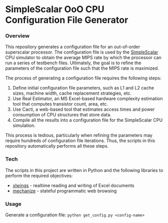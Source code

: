 # SimpleScalar OoO CPU Configuration File Generator

### Overview

This repository generates a configuration file for an out-of-order superscalar processor. The configuration file is used by the [SimpleScalar](http://www.simplescalar.com/) CPU simulator to obtain the average MIPS rate by which the processor can run a series of testbench files. Ultimately, the goal is to refine the parameters of the configuration file such that the MIPS rate is maximized.  

The process of generating a configuration file requires the following steps: 

1. Define initial configuration file parameters, such as L1 and L2 cache sizes, machine width, cache replacement strategies, etc. 
2. Use Real Estimator, an MS Excel-based hardware complexity estimation tool that computes transistor count, area, etc. 
3. Use Cacti, a web-based tool that estimates access times and power consumption of CPU structures that store data.
4. Compile all the results into a configuration file for the SimpleScalar CPU simulation. 

This process is tedious, particularly when refining the parameters may require hundreds of configuration file iterations. Thus, the scripts in this repository automatically performs all these steps.

### Tech

The scripts in this project are written in Python and the following libraries to perform the required objectives: 

- [xlwings](https://www.xlwings.org/) - realtime reading and writing of Excel documents
- [mechanize](http://wwwsearch.sourceforge.net/mechanize/) - stateful programmatic web browsing

### Usage

Generate a configuration file: `python get_config.py <config-name>`
